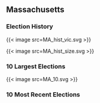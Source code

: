 ## Massachusetts

### Election History
{{< image src=MA_hist_vic.svg >}}

{{< image src=MA_hist_size.svg >}}

### 10 Largest Elections
{{< image src=MA_10.svg >}}

### 10 Most Recent Elections

